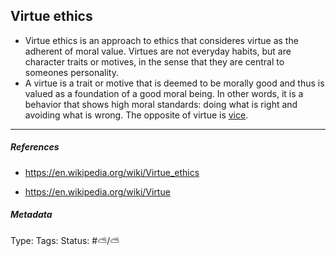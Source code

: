 ## Virtue ethics

* Virtue ethics is an approach to ethics that consideres virtue as the adherent of moral value. Virtues are not everyday habits, but are character traits or motives, in the sense that they are central to someones personality.
* A virtue is a trait or motive that is deemed to be morally good and thus is valued as a foundation of a good moral being. In other words, it is a behavior that shows high moral standards: doing what is right and avoiding what is wrong. The opposite of virtue is [vice]().

---

##### References

* https://en.wikipedia.org/wiki/Virtue_ethics

* https://en.wikipedia.org/wiki/Virtue

##### Metadata

Type: 
Tags:
Status: #⛅️/⛅️
